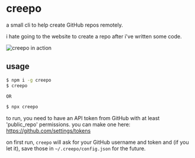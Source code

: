 # creepo

a small cli to help create GitHub repos remotely.

i hate going to the website to create a repo after i've written some code.

![creepo in action](https://cldup.com/jEpbQtDSKw.png)

## usage

```bash
$ npm i -g creepo
$ creepo

OR

$ npx creepo
```

to run, you need to have an API token from GitHub with at least 'public_repo' permissions. you can make one here: https://github.com/settings/tokens

on first run, `creepo` will ask for your GitHub username and token and (if you let it), save those in `~/.creepo/config.json` for the future.


